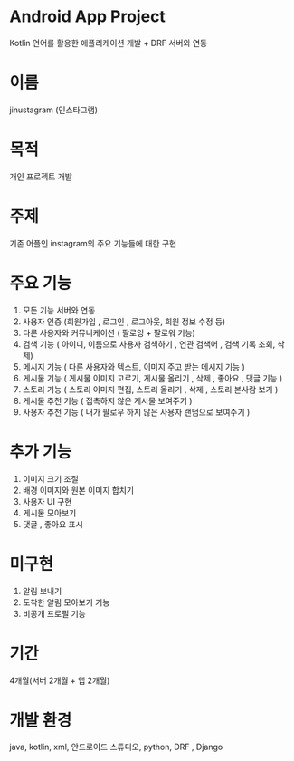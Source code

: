 # Android App Project 
  Kotlin 언어를 활용한 애플리케이션 개발 + DRF 서버와 연동 

# 이름
  jinustagram (인스타그램)
   
# 목적
  개인 프로젝트 개발  

# 주제
  기존 어플인 instagram의 주요 기능들에 대한 구현 

# 주요 기능
1. 모든 기능 서버와 연동 
2. 사용자 인증  (회원가입 , 로그인 , 로그아웃, 회원 정보 수정 등) 
3. 다른 사용자와 커뮤니케이션 ( 팔로잉 + 팔로워 기능) 
4. 검색 기능 ( 아이디, 이름으로 사용자 검색하기 , 연관 검색어 , 검색 기록 조회, 삭제)
5. 메시지 기능 ( 다른 사용자와 텍스트, 이미지 주고 받는 메시지 기능 )
6. 게시물 기능 ( 게시물 이미지 고르기, 게시물 올리기 , 삭제 , 좋아요 , 댓글 기능 )
7. 스토리 기능 ( 스토리 이미지 편집, 스토리 올리기 , 삭제 , 스토리 본사람 보기 )
8. 게시물 추천 기능 ( 접촉하지 않은 게시물 보여주기 ) 
9. 사용자 추천 기능 ( 내가 팔로우 하지 않은 사용자 랜덤으로  보여주기 )

# 추가 기능
1. 이미지 크기 조절
2. 배경 이미지와 원본 이미지 합치기 
3. 사용자 UI 구현 
4. 게시물 모아보기      
5. 댓글 , 좋아요 표시

# 미구현
1. 알림 보내기
2. 도착한 알림 모아보기 기능 
3. 비공개 프로필 기능 
 
# 기간
  4개월(서버 2개월 + 앱 2개월)

# 개발 환경
  java, kotlin, xml, 안드로이드 스튜디오, python,  DRF , Django 
